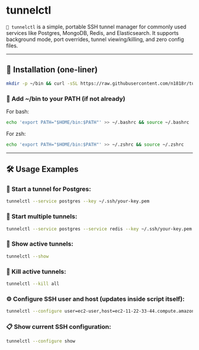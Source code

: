 # tunnelctl

`🔐 tunnelctl` is a simple, portable SSH tunnel manager for commonly used services like Postgres, MongoDB, Redis, and Elasticsearch. It supports background mode, port overrides, tunnel viewing/killing, and zero config files.

---

## 🚀 Installation (one-liner)

```bash
mkdir -p ~/bin && curl -sSL https://raw.githubusercontent.com/n1818r/tunnelctl/main/tunnelctl.sh -o ~/bin/tunnelctl && chmod +x ~/bin/tunnelctl
```

### 🔧 Add ~/bin to your PATH (if not already)

For bash:

```bash
echo 'export PATH="$HOME/bin:$PATH"' >> ~/.bashrc && source ~/.bashrc
```

For zsh:

```bash
echo 'export PATH="$HOME/bin:$PATH"' >> ~/.zshrc && source ~/.zshrc
```

---

## 🛠️ Usage Examples

### 🔌 Start a tunnel for Postgres:

```bash
tunnelctl --service postgres --key ~/.ssh/your-key.pem
```

### 🔌 Start multiple tunnels:

```bash
tunnelctl --service postgres --service redis --key ~/.ssh/your-key.pem
```

### 👀 Show active tunnels:

```bash
tunnelctl --show
```

### 🔪 Kill active tunnels:

```bash
tunnelctl --kill all
```

### ⚙️ Configure SSH user and host (updates inside script itself):

```bash
tunnelctl --configure user=ec2-user,host=ec2-11-22-33-44.compute.amazonaws.com
```

### 📋 Show current SSH configuration:

```bash
tunnelctl --configure show
```
